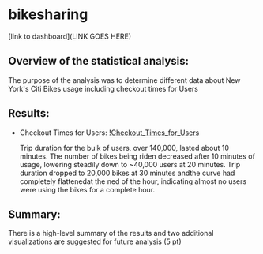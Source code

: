 # bikesharing

[link to dashboard](LINK GOES HERE)

## Overview of the statistical analysis:

The purpose of the analysis was to determine different data about New York's Citi Bikes usage including checkout times for Users

## Results:

- Checkout Times for Users:
[!Checkout_Times_for_Users](Resources/Checkout_Times_for_Users.png)

  Trip duration for the bulk of users, over 140,000, lasted about 10 minutes. The number of bikes being riden decreased after 10 minutes of usage, lowering steadily down to ~40,000 users at 20 minutes. Trip duration dropped to 20,000 bikes at 30 minutes andthe curve had completely flattenedat the ned of the hour, indicating almost no users were using the bikes for a complete hour.

## Summary:

There is a high-level summary of the results and two additional visualizations are suggested for future analysis (5 pt)

